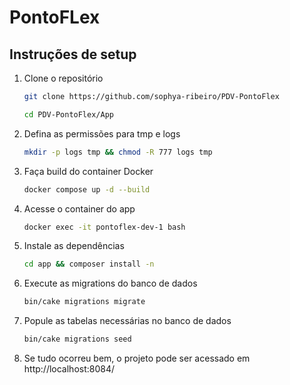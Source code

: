 # PontoFLex

## Instruções de setup

1. Clone o repositório

    ```sh
    git clone https://github.com/sophya-ribeiro/PDV-PontoFlex
    ```

    ```sh
    cd PDV-PontoFlex/App
    ```

2. Defina as permissões para tmp e logs

    ```sh
    mkdir -p logs tmp && chmod -R 777 logs tmp
    ```

3. Faça build do container Docker

    ```sh
    docker compose up -d --build
    ```

4. Acesse o container do app

    ```sh
    docker exec -it pontoflex-dev-1 bash
    ```

5. Instale as dependências

    ```sh
    cd app && composer install -n
    ```

6. Execute as migrations do banco de dados

    ```sh
    bin/cake migrations migrate
    ```

7. Popule as tabelas necessárias no banco de dados

    ```sh
    bin/cake migrations seed
    ```

8. Se tudo ocorreu bem, o projeto pode ser acessado em http://localhost:8084/
